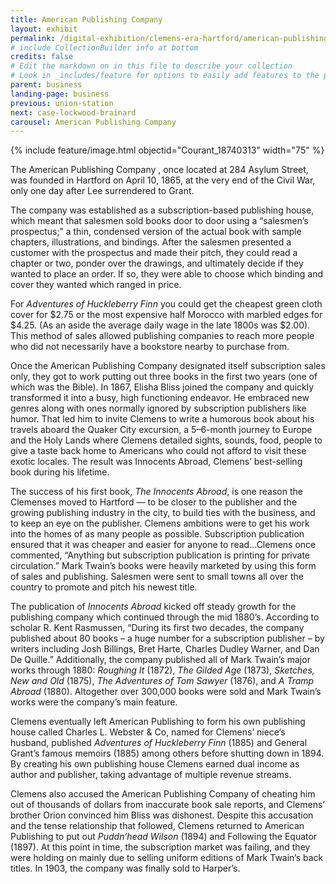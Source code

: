 ```yaml
---
title: American Publishing Company
layout: exhibit
permalink: /digital-exhibition/clemens-era-hartford/american-publishing.html
# include CollectionBuilder info at bottom
credits: false
# Edit the markdown on in this file to describe your collection
# Look in _includes/feature for options to easily add features to the page
parent: business
landing-page: business
previous: union-station
next: case-lockwood-brainard
carousel: American Publishing Company
---
```


{% include feature/image.html objectid="Courant_18740313" width="75" %}

The American Publishing Company , once located at 284 Asylum Street, was founded in Hartford on April 10, 1865, at the very end of the Civil War,  only one day after Lee surrendered to Grant. 

The company was established as a subscription-based publishing house, which meant that salesmen sold books door to door using a “salesmen’s prospectus;” a thin, condensed version of the actual book with sample chapters, illustrations, and bindings. After the salesmen presented a customer with the prospectus and made their pitch, they could read a chapter or two, ponder over the drawings, and ultimately decide if they wanted to place an order. If so, they were able to choose which binding and cover they wanted which ranged in price. 

For _Adventures of Huckleberry Finn_ you could get the cheapest green cloth cover for $2.75 or the most expensive half Morocco with marbled edges for $4.25. (As an aside the average daily wage in the late 1800s was $2.00). This method of sales allowed publishing companies to reach more people who did not necessarily have a bookstore nearby to purchase from. 

Once the American Publishing Company designated itself subscription sales only, they got to work putting out three books in the first two years (one of which was the Bible). In 1867, Elisha Bliss joined the company and quickly transformed it into a busy, high functioning endeavor. He embraced new  genres along with ones normally ignored by subscription publishers like humor. That led him to invite Clemens to write a humorous book about his travels aboard the Quaker City excursion, a 5–6-month journey to Europe and the Holy Lands where Clemens detailed sights, sounds, food, people to give a taste back home to Americans who could not afford to visit these exotic locales. The result was Innocents Abroad, Clemens’ best-selling book during his lifetime. 

The success of his first book, _The Innocents Abroad_, is one reason the Clemenses moved to Hartford —  to be closer to the publisher and the growing publishing industry in the city, to build ties with the business, and to keep an eye on the publisher. Clemens ambitions were to get his work into the homes of as many people as possible. Subscription publication ensured that it was cheaper and easier for anyone to read…Clemens once commented, “Anything but subscription publication is printing for private circulation.” Mark Twain’s books were heavily marketed by using this form of sales and publishing.  Salesmen were sent to small towns all over the country to promote and pitch his newest title.

The publication of _Innocents Abroad_ kicked off steady growth for the publishing company which continued through the mid 1880’s. According to scholar R. Kent Rasmussen, “During its first two decades, the company published about 80 books – a huge number for a subscription publisher – by writers including Josh Billings, Bret Harte, Charles Dudley Warner, and Dan De Quille.” Additionally, the company published all of Mark Twain’s major works through 1880: _Roughing It_ (1872), _The Gilded Age_ (1873), _Sketches, New and Old_ (1875), _The Adventures of Tom Sawyer_ (1876), and _A Tramp Abroad_ (1880). Altogether over 300,000 books were sold and Mark Twain’s works were the company’s main feature. 

Clemens eventually left American Publishing to form his own publishing house called Charles L. Webster & Co, named for Clemens’ niece’s husband, published _Adventures of Huckleberry Finn_ (1885) and General Grant’s famous memoirs (1885) among others before shutting down in 1894. By creating his own publishing house Clemens earned dual income as author and publisher, taking advantage of multiple revenue streams. 

Clemens also accused the American Publishing Company of cheating him out of thousands of dollars from inaccurate book sale reports, and Clemens’ brother Orion convinced him Bliss was dishonest.  Despite this accusation and the tense relationship that followed, Clemens returned to American Publishing to put out _Puddn’head Wilson_ (1894) and Following the Equator (1897). At this point in time, the subscription market was failing, and they were holding on mainly due to selling uniform editions of Mark Twain’s back titles. In 1903, the company was finally sold to Harper’s. 
